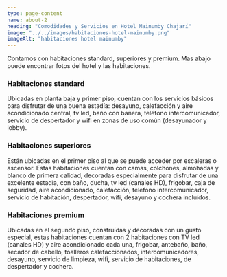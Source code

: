 ```yaml
---
type: page-content
name: about-2
heading: "Comodidades y Servicios en Hotel Mainumby Chajarí"
image: "../../images/habitaciones-hotel-mainumby.png"
imageAlt: "habitaciones hotel mainumby"
---
```

Contamos con habitaciones standard, superiores y premium. Mas abajo puede encontrar fotos del hotel y las habitaciones.

### Habitaciones standard
Ubicadas en planta baja y primer piso, cuentan con los servicios básicos para disfrutar de una buena estadía: desayuno, calefacción y aire acondicionado central, tv led, baño con bañera, teléfono intercomunicador, servicio de despertador y wifi en zonas de uso común (desayunador y lobby).

### Habitaciones superiores
Están ubicadas en el primer piso al que se puede acceder por escaleras o ascensor. Estas habitaciones cuentan con camas, colchones, almohadas y blanco de primera calidad, decoradas especialmente para disfrutar de una excelente estadía, con baño, ducha, tv led (canales HD), frigobar, caja de seguridad, aire acondicionado, calefacción, telefono intercomunicador, servicio de habitación, despertador, wifi, desayuno y cochera incluídos.

### Habitaciones premium
Ubicadas en el segundo piso, construídas y decoradas con un gusto especial, estas habitaciones cuentan con 2 habitaciones con TV led (canales HD) y aire acondicionado cada una, frigobar, antebaño, baño, secador de cabello, toalleros calefaccionados, intercomunicadores, desayuno, servicio de limpieza, wifi, servicio de habitaciones, de despertador y cochera.